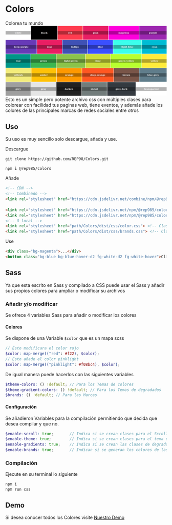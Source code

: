 # Colors
Colorea tu mundo
![](docs/colors.png)
Esto es un simple pero potente archivo css con múltiples clases para colorear con facilidad tus paginas web, tiene eventos, y además añade los colores de las principales marcas de redes sociales entre otros

## Uso
Su uso es muy sencillo solo descargue, añada y use.

Descargue
```Shell
git clone https://github.com/REP98/Colors.git
```
```Shell
npm i @rep985/colors
```
Añade
```Html
<!-- CDN -->
<!-- Combinado -->
<link rel="stylesheet" href="https://cdn.jsdelivr.net/combine/npm/@rep985/colors@0.1.1/dist/css/brands.min.css,npm/@rep985/colors@0.1.1/dist/css/color.min.css">

<link rel="stylesheet" href="https://cdn.jsdelivr.net/npm/@rep985/colors@0.1.1/dist/css/brands.min.css"> <!-- Clases de Colores -->
<link rel="stylesheet" href="https://cdn.jsdelivr.net/npm/@rep985/colors@0.1.1/dist/css/color.min.css"> <!-- Clases para marcas -->
<!-- O local -->
<link rel="stylesheet" href="path/Colors/dist/css/color.css"> <!-- Clases de Colores -->
<link rel="stylesheet" href="path/Colors/dist/css/brands.css"> <!-- Clases para marcas -->
```
Use
```Html
<div class="bg-magenta">...</div>
<button class="bg-blue bg-blue-hover-d2 fg-white-d2 fg-white-hover">Click</button>
```

## Sass
Ya que esta escrito en Sass y compilado a CSS puede usar el Sass y añadir sus propios colores para ampliar o modificar su archivos

### Añadir y/o modificar
Se ofrece 4 variables Sass para añadir o modificar los colores

#### Colores
Se dispone de una Variable `$color` que es un mapa scss
```Scss
// Esto modificara el color rojo
$color: map-merge(("red": #f22), $color); 
// Esto añade el color pinklight
$color: map-merge(("pinklight": #f08bc4), $color);
```
De igual manera puede hacerlos con las siguientes variables
``` Scss
$theme-colors: () !default; // Para los Temas de colores
$theme-gradient-colors: () !default; // Para los Temas de degradados
$brands: () !default; // Para las Marcas
```
#### Configuración
Se añadieron Variables para la compilación permitiendo que decida que desea compilar y que no.

```Scss
$enable-scroll: true; 		// Indica si se crean clases para el Scrolling
$enable-theme: true; 		// Indica si se crean clases para el tema útil si se usa otro framework
$enable-gradients: true; 	// Indica si se crean las clases de degradado
$enable-brands: true; 		// Indican si se generan los colores de las marcas.
```
### Compilación
Ejecute en su terminal lo siguiente
```Shell
npm i
npm run css
```

## Demo
Si desea conocer todos los Colores visite [Nuestro Demo](https://rep98.github.io/Colors)

